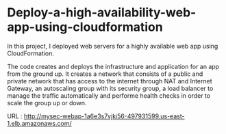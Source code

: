 # Deploy-a-high-availability-web-app-using-cloudformation

In this project, I deployed web servers for a highly available web app using CloudFormation. 

The code creates and deploys the infrastructure and application for an app from the ground up. It creates a network that consists of a public and private network that has access to the internet through NAT and Internet Gateway, an autoscaling group with its security group, a load balancer to manage the traffic automatically and performe health checks in order to scale the group up or down.

URL : http://mysec-webap-1a6e3s7vjki56-497931599.us-east-1.elb.amazonaws.com/
